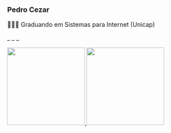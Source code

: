 ###  Pedro Cezar

👩🏽‍💻 Graduando em Sistemas para Internet (Unicap)
<div> </div> _ _ _
<p ></ p>


  <a href="https://github.com/agedanna">
  <img height="180em" src="https://github-readme-stats.vercel.app/api?username=agedanna&show_icons=true&theme=radical&include_all_commits=true&count_private=true"/>
  <img height="180em" src="https://github-readme-stats.vercel.app/api/top-langs/?username=agedanna&layout=compact&langs_count=7&theme=radical"/>
</div>
